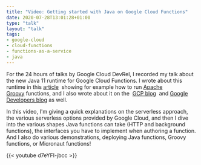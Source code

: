 ```yaml
---
title: "Video: Getting started with Java on Google Cloud Functions"
date: 2020-07-28T13:01:28+01:00
type: "talk"
layout: "talk"
tags:
- google-cloud
- cloud-functions
- functions-as-a-service
- java
---
```


For the 24 hours of talks by Google Cloud DevRel, I recorded my talk about the new Java 11 runtime for Google Cloud Functions. 
I wrote about this runtime in this [article](http://glaforge.appspot.com/article/deploying-serverless-functions-in-groovy-on-the-new-java-11-runtime-for-google-cloud-functions) 
showing for example how to run [Apache Groovy](https://groovy-lang.org/) functions, and I also wrote about it on the 
[GCP blog](https://cloud.google.com/blog/products/application-development/introducing-java-11-on-google-cloud-functions) 
and [Google Developers blog](https://developers.googleblog.com/2020/05/java-11-for-cloud-functions.html) as well.

In this video, I'm giving a quick explanations on the serverless approach, the various serverless options provided by Google Cloud, 
and then I dive into the various shapes Java functions can take (HTTP and background functions), 
the interfaces you have to implement when authoring a function. 
And I also do various demonstrations, deploying Java functions, Groovy functions, or Micronaut functions!

{{< youtube d7eYFI-jbcc >}}